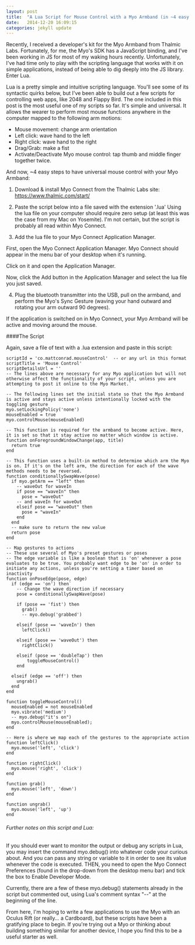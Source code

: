 ```yaml
---
layout: post
title:  "A Lua Script for Mouse Control with a Myo Armband (in ~4 easy steps)"
date:   2014-12-20 16:09:15
categories: jekyll update
---
```

Recently, I received a developer's kit for the Myo Armband from Thalmic Labs. Fortunately, for me, the Myo's SDK has a JavaScript binding, and I've been working in JS for most of my waking hours recently. Unfortunately, I've had time only to play with the scripting language that works with it on simple applications, instead of being able to dig deeply into the JS library. Enter Lua.

Lua is a pretty simple and intuitive scripting language. You'll see some of its syntactic quirks below, but I've been able to build out a few scripts for controlling web apps, like 2048 and Flappy Bird. The one included in this post is the most useful one of my scripts so far. It's simple and universal. It allows the wearer to perform most mouse functions anywhere in the computer mapped to the following arm motions:

* Mouse movement: change arm orientation
* Left click: wave hand to the left
* Right click: wave hand to the right
* Drag/Grab: make a fist
* Activate/Deactivate Myo mouse control: tap thumb and middle finger together twice.

And now, ~4 easy steps to have universal mouse control with your Myo Armband:

1. Download & install Myo Connect from the Thalmic Labs site:
  https://www.thalmic.com/start/

2. Paste the script below into a file saved with the extension '.lua'
  Using the lua file on your computer should require zero setup (at least this was the case from my Mac on Yosemite). I'm not certain, but the script is probably all read within Myo Connect.

3. Add the lua file to your Myo Connect Application Manager.
  
  First, open the Myo Connect Application Manager. Myo Connect should appear in the menu bar of your desktop when it's running.
  
  Click on it and open the Application Manager.

  Now, click the Add button in the Application Manager and select the lua file you just saved.

4. Plug the bluetooth transmitter into the USB, pull on the armband, and perform the Myo's Sync Gesture (waving your hand outward and rotating your arm outward 90 degrees). 
  
  If the application is switched on in Myo Connect, your Myo Armband will be active and moving around the mouse.

####The Script

Again, save a file of text with a .lua extension and paste in this script:


    scriptId = 'co.mattconrad.mouseControl'  -- or any url in this format 
    scriptTitle = 'Mouse Control'
    scriptDetailsUrl = ''
    -- The lines above are necessary for any Myo application but will not otherwise affect the functionality of your script, unless you are attempting to post it online to the Myo Market.`

    -- The following lines set the initial state so that the Myo Armband is active and stays active unless intentionally locked with the toggling gesture
    myo.setLockingPolicy('none')
    mouseEnabled = true
    myo.controlMouse(mouseEnabled)

    -- This function is required for the armband to become active. Here, it is set so that it stay active no matter which window is active.
    function onForegroundWindowChange(app, title)
      return true
    end

    -- This function uses a built-in method to determine which arm the Myo is on. If it's on the left arm, the direction for each of the wave methods needs to be reversed.
    function conditionallySwapWave(pose)
      if myo.getArm == "left" then
        -- waveOut for waveIn
        if pose == "waveIn" then
          pose = "waveOut"
        -- and waveIn for waveOut 
        elseif pose == "waveOut" then
          pose = "waveIn"
        end
      end
      -- make sure to return the new value
      return pose
    end

    -- Map gestures to actions
    -- These use several of Myo's preset gestures or poses
    -- The edge variable is like a boolean that is 'on' whenever a pose evaluates to be true. You probably want edge to be 'on' in order to initiate any actions, unless you're setting a timer based on inactivity
    function onPoseEdge(pose, edge)
      if (edge == 'on') then`
        -- Change the wave direction if necessary
        pose = conditionallySwapWave(pose)

        if (pose == 'fist') then
          grab()
          -- myo.debug('grabbed')

        elseif (pose == 'waveIn') then
          leftClick()

        elseif (pose == 'waveOut') then
          rightClick()

        elseif (pose == 'doubleTap') then
            toggleMouseControl()
        end

      elseif (edge == 'off') then
        ungrab()
      end
    end

    function toggleMouseControl()
      mouseEnabled = not mouseEnabled
      myo.vibrate('medium')
      -- myo.debug("it's on")
      myo.controlMouse(mouseEnabled);
    end

    -- Here is where we map each of the gestures to the appropriate action
    function leftClick()
      myo.mouse('left', 'click')
    end

    function rightClick()
      myo.mouse('right', 'click')
    end

    function grab()
      myo.mouse('left', 'down')
    end

    function ungrab()
      myo.mouse('left', 'up')
    end


###### Further notes on this script and Lua:

If you should ever want to monitor the output or debug any scripts in Lua, you may insert the command myo.debug() into whatever code your curious about.  And you can pass any string or variable to it in order to see its value whenever the code is executed. THEN, you need to open the Myo Connect Preferences (found in the drop-down from the desktop menu bar) and tick the box to Enable Developer Mode.

Currently, there are a few of these myo.debug() statements already in the script but commented out, using Lua's comment syntax "--" at the beginning of the line.

From here, I'm hoping to write a few applications to use the Myo with an Oculus Rift (or really... a Cardboard), but these scripts have been a gratifying place to begin. If you're trying out a Myo or thinking about building something similar for another device, I hope you find this to be a useful starter as well.